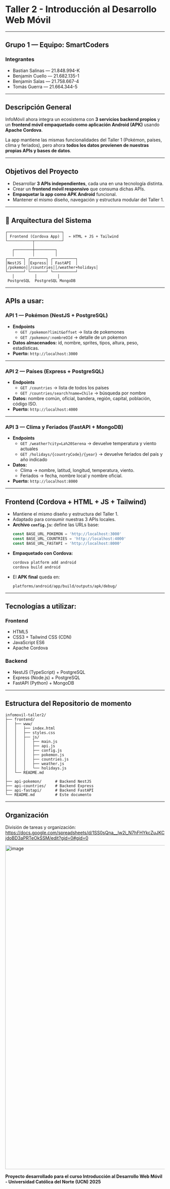 # Taller 2 - Introducción al Desarrollo Web Móvil  

---

## Grupo 1 — Equipo: SmartCoders

### Integrantes
- Bastian Salinas — 21.848.994-K  
- Benjamín Cuello — 21.682.135-1  
- Benjamín Salas — 21.758.667-4  
- Tomás Guerra — 21.664.344-5  

---

##  Descripción General

InfoMóvil ahora integra un ecosistema con **3 servicios backend propios** y un **frontend móvil empaquetado como aplicación Android (APK)** usando **Apache Cordova**.  

La app mantiene las mismas funcionalidades del Taller 1 (Pokémon, países, clima y feriados), pero ahora **todos los datos provienen de nuestras propias APIs y bases de datos**.

---

##  Objetivos del Proyecto
- Desarrollar **3 APIs independientes**, cada una en una tecnología distinta.  
- Crear un **frontend móvil responsivo** que consuma dichas APIs.  
- **Empaquetar la app como APK Android** funcional.  
- Mantener el mismo diseño, navegación y estructura modular del Taller 1.  

---

## 🧩 Arquitectura del Sistema
```text
┌────────────────────────┐
│ Frontend (Cordova App) │  ← HTML + JS + Tailwind
└───────────┬────────────┘
            │
   ┌────────┼─────────┐
   │        │         │
┌───────┐ ┌───────┐ ┌──────────┐
│NestJS │ │Express│ │ FastAPI  │
│/pokemon││/countries││/weather+holidays│
└───────┘ └───────┘ └──────────┘
   │         │         │
 PostgreSQL  PostgreSQL MongoDB
```

---

## APIs a usar: 

### API 1 — Pokémon (NestJS + PostgreSQL)
- **Endpoints**
  - `GET /pokemon?limit&offset` → lista de pokemones  
  - `GET /pokemon/:nombreOId` → detalle de un pokemon  
- **Datos almacenados:** id, nombre, sprites, tipos, altura, peso, estadísticas.  
- **Puerto:** `http://localhost:3000`  

---

### API 2 — Países (Express + PostgreSQL)
- **Endpoints**
  - `GET /countries` → lista de todos los países  
  - `GET /countries/search?name=Chile` → búsqueda por nombre  
- **Datos:** nombre común, oficial, bandera, región, capital, población, código ISO.  
- **Puerto:** `http://localhost:4000`  

---

###  API 3 — Clima y Feriados (FastAPI + MongoDB)
- **Endpoints**
  - `GET /weather?city=La%20Serena` → devuelve temperatura y viento actuales  
  - `GET /holidays/{countryCode}/{year}` → devuelve feriados del país y año indicado  
- **Datos:**  
  - Clima → nombre, latitud, longitud, temperatura, viento.  
  - Feriados → fecha, nombre local y nombre oficial.  
- **Puerto:** `http://localhost:8000`  

---

##  Frontend (Cordova + HTML + JS + Tailwind)
- Mantiene el mismo diseño y estructura del Taller 1.  
- Adaptado para consumir nuestras 3 APIs locales.  
- **Archivo `config.js`:** define las URLs base:
  ```js
  const BASE_URL_POKEMON = 'http://localhost:3000'
  const BASE_URL_COUNTRIES = 'http://localhost:4000'
  const BASE_URL_FASTAPI = 'http://localhost:8000'
  ```
- **Empaquetado con Cordova:**
  ```bash
  cordova platform add android
  cordova build android
  ```
- El **APK final** queda en:
  ```
  platforms/android/app/build/outputs/apk/debug/
  ```

---

## Tecnologías a utilizar: 

### Frontend
- HTML5  
- CSS3 + Tailwind CSS (CDN)  
- JavaScript ES6  
- Apache Cordova

### Backend
- NestJS (TypeScript) + PostgreSQL  
- Express (Node.js) + PostgreSQL  
- FastAPI (Python) + MongoDB

---

##  Estructura del Repositorio de momento
```text
infomovil-taller2/
├── frontend/
│   ├── www/
│   │   ├── index.html
│   │   ├── styles.css
│   │   ├── js/
│   │   │   ├── main.js
│   │   │   ├── api.js
│   │   │   ├── config.js
│   │   │   ├── pokemon.js
│   │   │   ├── countries.js
│   │   │   ├── weather.js
│   │   │   └── holidays.js
│   └── README.md
│
├── api-pokemon/      # Backend NestJS
├── api-countries/    # Backend Express
├── api-fastapi/      # Backend FastAPI
└── README.md         # Este documento
```
---
## Organización

División de tareas y organización:  https://docs.google.com/spreadsheets/d/1SS0sQna__lw2i_N7hFHYkcZuJKCjdoBD3aPRTeOkSSM/edit?gid=0#gid=0 


<img width="1024" height="1024" alt="image" src="https://github.com/user-attachments/assets/0925bbb5-e158-4a53-a7a7-44f48cb05083" />

**Proyecto desarrollado para el curso Introducción al Desarrollo Web Móvil - Universidad Católica del Norte (UCN) 2025**
